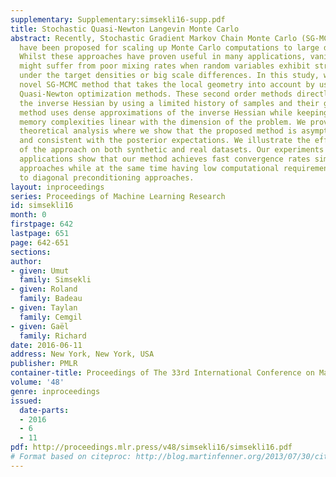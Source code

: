 ```yaml
---
supplementary: Supplementary:simsekli16-supp.pdf
title: Stochastic Quasi-Newton Langevin Monte Carlo
abstract: Recently, Stochastic Gradient Markov Chain Monte Carlo (SG-MCMC) methods
  have been proposed for scaling up Monte Carlo computations to large data problems.
  Whilst these approaches have proven useful in many applications, vanilla SG-MCMC
  might suffer from poor mixing rates when random variables exhibit strong couplings
  under the target densities or big scale differences. In this study, we propose a
  novel SG-MCMC method that takes the local geometry into account by using ideas from
  Quasi-Newton optimization methods. These second order methods directly approximate
  the inverse Hessian by using a limited history of samples and their gradients. Our
  method uses dense approximations of the inverse Hessian while keeping the time and
  memory complexities linear with the dimension of the problem. We provide a formal
  theoretical analysis where we show that the proposed method is asymptotically unbiased
  and consistent with the posterior expectations. We illustrate the effectiveness
  of the approach on both synthetic and real datasets. Our experiments on two challenging
  applications show that our method achieves fast convergence rates similar to Riemannian
  approaches while at the same time having low computational requirements similar
  to diagonal preconditioning approaches.
layout: inproceedings
series: Proceedings of Machine Learning Research
id: simsekli16
month: 0
firstpage: 642
lastpage: 651
page: 642-651
sections: 
author:
- given: Umut
  family: Simsekli
- given: Roland
  family: Badeau
- given: Taylan
  family: Cemgil
- given: Gaël
  family: Richard
date: 2016-06-11
address: New York, New York, USA
publisher: PMLR
container-title: Proceedings of The 33rd International Conference on Machine Learning
volume: '48'
genre: inproceedings
issued:
  date-parts:
  - 2016
  - 6
  - 11
pdf: http://proceedings.mlr.press/v48/simsekli16/simsekli16.pdf
# Format based on citeproc: http://blog.martinfenner.org/2013/07/30/citeproc-yaml-for-bibliographies/
---
```

